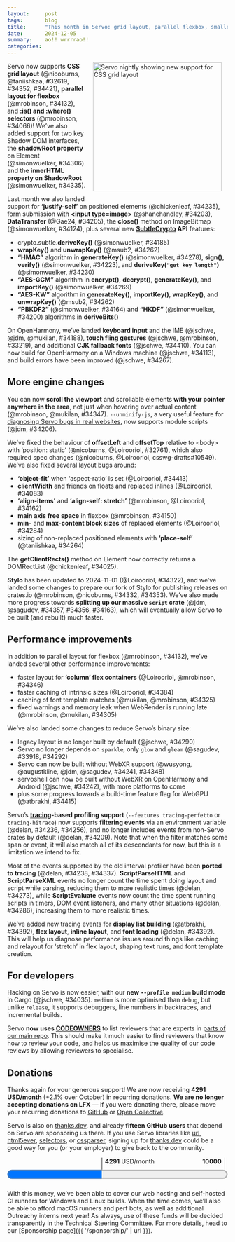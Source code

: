 ```yaml
---
layout:     post
tags:       blog
title:      "This month in Servo: grid layout, parallel flexbox, smaller binaries, and more!"
date:       2024-12-05
summary:    ao!! wrrrrao!!
categories:
---
```


<figure class="_figr"><a href="{{ '/img/blog/november-2024.png' | url }}"><img src="{{ '/img/blog/november-2024.png' | url }}"
    alt="Servo nightly showing new support for CSS grid layout"></a></figure>

Servo now supports **CSS grid layout** (@nicoburns, @taniishkaa, #32619, #34352, #34421), **parallel layout for flexbox** (@mrobinson, #34132), and **:is() and :where() selectors** (@mrobinson, #34066)!
We’ve also added support for two key Shadow DOM interfaces, the **shadowRoot property** on Element (@simonwuelker, #34306) and the **innerHTML property on ShadowRoot** (@simonwuelker, #34335).

Last month we also landed support for **‘justify-self’** on positioned elements (@chickenleaf, #34235), form submission with **&lt;input type=image>** (@shanehandley, #34203), **DataTransfer** (@Gae24, #34205), the **close()** method on ImageBitmap (@simonwuelker, #34124), plus several new **[SubtleCrypto](https://developer.mozilla.org/en-US/docs/Web/API/SubtleCrypto) API** features:

- crypto.subtle.**deriveKey()** (@simonwuelker, #34185)
- **wrapKey()** and **unwrapKey()** (@msub2, #34262)
- **“HMAC”** algorithm in **generateKey()** (@simonwuelker, #34278), **sign()**, **verify()** (@simonwuelker, #34223), and **deriveKey(`"get key length"`)** (@simonwuelker, #34230)
- **“AES-GCM”** algorithm in **encrypt()**, **decrypt()**, **generateKey()**, and **importKey()** (@simonwuelker, #34269)
- **“AES-KW”** algorithm in **generateKey()**, **importKey()**, **wrapKey()**, and **unwrapKey()** (@msub2, #34262)
- **“PBKDF2”** (@simonwuelker, #34164) and **“HKDF”** (@simonwuelker, #34200) algorithms in **deriveBits()**

On OpenHarmony, we’ve landed **keyboard input** and the IME (@jschwe, @jdm, @mukilan, #34188), **touch fling gestures** (@jschwe, @mrobinson, #33219), and additional **CJK fallback fonts** (@jschwe, #34410).
You can now build for OpenHarmony on a Windows machine (@jschwe, #34113), and build errors have been improved (@jschwe, #34267).

## More engine changes

You can now **scroll the viewport** and scrollable elements **with your pointer anywhere in the area**, not just when hovering over actual content (@mrobinson, @mukilan, #34347).
`--unminify-js`, a very useful feature for [diagnosing Servo bugs in real websites](https://book.servo.org/hacking/web-compat-bugs.html#diagnosing-js-errors), now supports module scripts (@jdm, #34206).

We’ve fixed the behaviour of **offsetLeft** and **offsetTop** relative to &lt;body> with ‘position: static’ (@nicoburns, @Loirooriol, #32761), which also required spec changes (@nicoburns, @Loirooriol, csswg-drafts#10549).
We’ve also fixed several layout bugs around:

- **‘object-fit’** when ‘aspect-ratio’ is set (@Loirooriol, #34413)
- **clientWidth** and friends on floats and replaced inlines (@Loirooriol, #34083)
- **‘align-items’** and **‘align-self: stretch’** (@mrobinson, @Loirooriol, #34162)
- **main axis free space** in flexbox (@mrobinson, #34150)
- **min-** and **max-content block sizes** of replaced elements (@Loirooriol, #34284)
- sizing of non-replaced positioned elements with **‘place-self’** (@taniishkaa, #34264)

The **getClientRects()** method on Element now correctly returns a DOMRectList (@chickenleaf, #34025).

**Stylo** has been updated to 2024-11-01 (@Loirooriol, #34322), and we’ve landed some changes to prepare our fork of Stylo for publishing releases on crates.io (@mrobinson, @nicoburns, #34332, #34353).
We’ve also made more progress towards **splitting up our massive `script` crate** (@jdm, @sagudev, #34357, #34356, #34163), which will eventually allow Servo to be built (and rebuilt) much faster.

## Performance improvements

In addition to parallel layout for flexbox (@mrobinson, #34132), we’ve landed several other performance improvements:

- faster layout for **‘column’ flex containers** (@Loirooriol, @mrobinson, #34346)
- faster caching of intrinsic sizes (@Loirooriol, #34384)
- caching of font template matches (@mukilan, @mrobinson, #34325)
- fixed warnings and memory leak when WebRender is running late (@mrobinson, @mukilan, #34305)

We’ve also landed some changes to reduce Servo’s binary size:

- legacy layout is no longer built by default (@jschwe, #34290)
- Servo no longer depends on `sparkle`, only `glow` and `gleam` (@sagudev, #33918, #34292)
- Servo can now be built without WebXR support (@wusyong, @augustkline, @jdm, @sagudev, #34241, #34348)
- servoshell can now be built without WebXR on OpenHarmony and Android (@jschwe, #34242), with more platforms to come
- plus some progress towards a build-time feature flag for WebGPU (@atbrakhi, #34415)

Servo’s **[tracing](https://docs.rs/tracing/0.1.40/tracing/)-based profiling support** (`--features tracing-perfetto` or `tracing-hitrace`) now supports **filtering events** via an environment variable (@delan, #34236, #34256), and no longer includes events from non-Servo crates by default (@delan, #34209).
Note that when the filter matches some span or event, it will also match all of its descendants for now, but this is a limitation we intend to fix.

Most of the events supported by the old interval profiler have been **ported to tracing** (@delan, #34238, #34337).
**ScriptParseHTML** and **ScriptParseXML** events no longer count the time spent doing layout and script while parsing, reducing them to more realistic times (@delan, #34273), while **ScriptEvaluate** events now count the time spent running scripts in timers, DOM event listeners, and many other situations (@delan, #34286), increasing them to more realistic times.

We’ve added new tracing events for **display list building** (@atbrakhi, #34392), **flex layout**, **inline layout**, and **font loading** (@delan, #34392).
This will help us diagnose performance issues around things like caching and relayout for ‘stretch’ in flex layout, shaping text runs, and font template creation.

## For developers

Hacking on Servo is now easier, with our **new `--profile medium` build mode** in Cargo (@jschwe, #34035).
`medium` is more optimised than `debug`, but unlike `release`, it supports debuggers, line numbers in backtraces, and incremental builds.

Servo **now uses [CODEOWNERS](https://docs.github.com/en/repositories/managing-your-repositorys-settings-and-features/customizing-your-repository/about-code-owners)** to list reviewers that are experts in [parts of our main repo](https://github.com/servo/servo/blob/3515b83a95cb65da30c1e3988f7a47f79fd7b9bd/.github/CODEOWNERS).
This should make it much easier to find reviewers that know how to review your code, and helps us maximise the quality of our code reviews by allowing reviewers to specialise.

<!--
- 4291.50/month donations
    - 2131.50/month opencollective
    - 2160.00/month github
    - ?.??/month thanks.dev (15 donors)
- DONE CODEOWNERS 34316 34308 34304 34334 34351
- new features
    - DONE shadowRoot property on Element 34306
    - DONE innerHTML property on ShadowRoot 34335
    - DONE getClientRects() method on Element 34025
    - DONE crypto.subtle.deriveKey() 34185
    - DONE crypto.subtle.{wrapKey,unwrapKey} 34262
    - DONE crypto.subtle.{encrypt,decrypt,generateKey,importKey} for AES-GCM 34269
    - DONE crypto.subtle.generateKey() for HMAC 34278
    - DONE crypto.subtle.deriveKey("get key length") for HMAC 34230
    - DONE crypto.subtle.{sign,verify} for HMAC 34223
    - DONE crypto.subtle.{generateKey,importKey,wrapKey,unwrapKey} for AES-KW 34262
    - DONE crypto.subtle.deriveBits() for PBKDF2 34164
    - DONE crypto.subtle.deriveBits() for HKDF 34200
    - DONE :is() and :where() 34066
    - DONE form submission with <input type=image> 34203
    - js.disable_jit pref 34231
    - DONE ?DataTransfer api 34205
    - DONE ?close() method on ImageBitmap 34124
- DONE layout
    - DONE css grid 32619 34352 34421
    - DONE parallel flexbox 34132
    - DONE ‘justify-self’ on abspos elements 34235
    - DONE faster column flex 34346 34372
    - DONE faster intrinsic size caching 34384
    - DONE fixed clientWidth etc for floats and replaced inlines 34083
    - DONE fixed ‘object-fit’ when ‘aspect-ratio’ is set 34413
    - DONE fixed sizing of non-replaced abspos elements with ‘place-self’ 34264
    - DONE fixed min/max-content block sizes of replaced elements 34284
    - DONE fixed offsetLeft and offsetTop relative to <body> with ‘position:static’ 32761 nicoburns Loirooriol
    - DONE fixed bugs in flexbox stretch and free space 34162 34150
- DONE stylo
    - DONE upgrade to 2024-11-01 34322
    - DONE prepare for crates.io releases 34332 34353
- DONE script
    - DONE more work on split 34357 34356 34163
    - DONE `--unminify-js` now supports module scripts 34206
- DONE usability
    - DONE scroll anywhere, not just over content 34347 mrobinson mukilan
- DONE ohos
    - DONE keyboard and ime support 34188
    - DONE touch fling 33219 jschwe mrobinson
    - DONE cjk fallback fonts 34410
    - DONE better build errors 34267
    - DONE fixed build on windows hosts 34113
- DONE perf and binary size
    - DONE fixed font template caching 34325
    - DONE pending paint metrics 34305
    - DONE layout 2013 compiled out by default 34290
    - DONE webxr feature flag 34241 34348 wusyong augustkline jdm sagudev
    - DONE webxr optional on ohos/android 34242
    - DONE working on webgpu feature flag 34415
    - DONE more unification of gl bindings 33918 34292
- crashes
    - fixed crash when launching ohos app 34237
    - fixed crash when accessing style of non-shadow descendants of shadow hosts 34298
    - fixed crash in crypto.subtle handling of Algorithm 34239
    - fixed more crashes due to gc borrow hazards 34122 34087 34182
    - fixed crash in width/height properties on OffscreenCanvas 34165
- DONE tracing
    - DONE filtering with SERVO_TRACING 34236
    - DONE interval profiler migration 34238 34337
    - DONE trace level and `servo_profiling` 34256 34209
    - DONE fixed ScriptParseHTML and ScriptParseXML overcounting script/style/layout 34273
    - DONE fixed ScriptEvaluate undercounting events and timers 34286
    - DONE tracing for flex + inline + fonts 34392
    - DONE tracing for display lists 34128
- DONE hacking
    - DONE `medium` cargo profile 34035

>>> 2024-11-01T06:07:41Z
    0d7fa7544779842aa19bac88f380168e85668956	https://github.com/servo/servo/pull/34084	Use default object size as fallback for intrinsic size of replaced element (#34084)	
    f5fd560ef8cc1ae9c67641808956cefbacfa3169	https://github.com/servo/servo/pull/34081	net: Ensure that origin serialization is consistent (#34081)	
    851b125d4b42ff9663e1f9bed423aedf0657fa13	https://github.com/servo/servo/pull/34082	Properly handle fallback aspect ratio for videos (#34082)	
+   31566aef02af25625ec2f28d3b108f8e0234b974	https://github.com/servo/servo/pull/34083	Fix geometry queries for floats and replaced inlines (#34083)	
>>> 2024-11-02T06:06:55Z
    a3fda3893f1c48ba857e1fa9da0102632db66119	https://github.com/servo/servo/pull/34104	build(deps): bump syn from 2.0.85 to 2.0.86 (#34104)	dependabot[bot] <49699333+dependabot[bot]@users.noreply.github.com>
    3420b27d101608641dd7abf7079b12ddde3c7dda	https://github.com/servo/servo/pull/34103	build(deps): bump svg_fmt from 0.4.3 to 0.4.4 (#34103)	dependabot[bot] <49699333+dependabot[bot]@users.noreply.github.com>
    7d71f260a9e7d042ad78f7dc9d5e923dd90db669	https://github.com/servo/servo/pull/34102	build(deps): bump anstyle from 1.0.9 to 1.0.10 (#34102)	dependabot[bot] <49699333+dependabot[bot]@users.noreply.github.com>
    5512ff3491b9f2b2e3c4d4c6c31fa066d6a73fe8	https://github.com/servo/servo/pull/34101	build(deps): bump anyhow from 1.0.91 to 1.0.92 (#34101)	dependabot[bot] <49699333+dependabot[bot]@users.noreply.github.com>
+   257f4b84dbf523dd9079079c894ea53107dc2834	https://github.com/servo/servo/pull/34025	DOMRectList interface implementation (#34025)	
    d2c4448ac88669488a48ec93085b6183972089ad	https://github.com/servo/servo/pull/34076	Unify sizing logic for replaced elements (#34076)	
    f95c4cfaba1a3ee6e35bd3deac0973895a555598	https://github.com/servo/servo/pull/34096	servoshell: fix logical screen size calculation (#34096)	
    cc6f7c5bc42c049302480d42a5ebd70f984a1e8e	https://github.com/servo/servo/pull/33772	Conversion to Gradle KTS (#33772)	Mukilan Thiyagarajan <mukilan@igalia.com>
>>> 2024-11-03T06:05:52Z
    b22c0771be89e1962a2e39a43988278229fc0496	https://github.com/servo/servo/pull/34115	Update web-platform-tests to revision b'd2f2efe271ae2fa661c52ed2fe8564e21ad4036f' (#34115)	
+   0759dde11b8cbf8f06dee35314c60c845bd4062d	https://github.com/servo/servo/pull/34113	ohos: Fix mach build on windows hosts (#34113)	
    900d13fc2f785fa48346e6cfe2b1ab91790e4f5f	https://github.com/servo/servo/pull/34100	frozen array in XRInputSourcesChangeEvent, update `to_frozen_array` doc (#34100)	
    f47cc927a0934097fd97b0ad7595c43e22c5ca40	https://github.com/servo/servo/pull/34099	build(deps): bump thiserror from 1.0.65 to 1.0.66 (#34099)	dependabot[bot] <49699333+dependabot[bot]@users.noreply.github.com>
>>> 2024-11-04T06:09:07Z
    5d1d3d6b5a88fb94daae1acd8aa3bdaf21c9cd31	https://github.com/servo/servo/pull/33121	Update webgl conformance tests (#33121)	
    e64831d68a806bfa5dfd1bd05f489aaa42cf7b67	https://github.com/servo/servo/pull/34086	build(deps): bump exr from 1.72.0 to 1.73.0 (#34086)	dependabot[bot] <49699333+dependabot[bot]@users.noreply.github.com>	Mukilan Thiyagarajan <mukilan@igalia.com>
+   e5cc7ad235bf9782b0831350d85f87bcf80c4354	https://github.com/servo/servo/pull/34124	Implement `ImageBitmap.close` (#34124)	
    e93544c0039b196a2514207731ec9280e22a8564	https://github.com/servo/servo/pull/34118	Cleanup malloc_size_of for NodeIterator and HTMLCollection (#34118)	
    a2af619009a6adf2c845411c3dfc365b00457535	https://github.com/servo/servo/pull/34116	Enable more DOM preferences for unofficial WPT test runs (#34116)	
    2a6d480cd8ce4dccaa74420fd6a436d39c328bf7	https://github.com/servo/servo/pull/34114	Remove unnecessary clamping in used_size_as_if_inline_element() (#34114)	
>>> 2024-11-05T06:10:31Z
    537958a3ccb57502c558e4da0963307fd7481a14	https://github.com/servo/servo/pull/34137	build(deps): bump cc from 1.1.31 to 1.1.34 (#34137)	dependabot[bot] <49699333+dependabot[bot]@users.noreply.github.com>
    8dab5f4b80833902eb21ab5f694d190c1caa2fbb	https://github.com/servo/servo/pull/34136	build(deps): bump url from 2.5.1 to 2.5.3 (#34136)	dependabot[bot] <49699333+dependabot[bot]@users.noreply.github.com>	Oriol Brufau <obrufau@igalia.com>
+   cc6163dcddcc6918f11bb4b7f134929bd50023bd	https://github.com/servo/servo/pull/34122	Fix GC borrow hazards triggered by LoadBlocker::terminate (#34122)	
    072ff302d2142fa684b2d5e7024522384e1daf58	https://github.com/servo/servo/pull/34090	Replace ComputedValues with WritingMode on IndefiniteContainingBlock (#34090)	
    73d2f3c453d23099845fe215987853e227e84f67	https://github.com/servo/servo/pull/34092	Return cached object from `CryptoKey.algorithm` getter (#34092)	
    f6aaf82b9b3b6756afde8b059b29e911b2de8bf3	https://github.com/servo/servo/pull/34141	build(deps): bump thiserror from 1.0.66 to 1.0.68 (#34141)	dependabot[bot] <49699333+dependabot[bot]@users.noreply.github.com>
    735618e9ad0dc1735a40512fa455855fb03b05fd	https://github.com/servo/servo/pull/34139	build(deps): bump tracing-perfetto from 0.1.1 to 0.1.2 (#34139)	dependabot[bot] <49699333+dependabot[bot]@users.noreply.github.com>
    89f75a90553da7e9139646315ba288128d509697	https://github.com/servo/servo/pull/34138	build(deps): bump idna from 1.0.2 to 1.0.3 (#34138)	dependabot[bot] <49699333+dependabot[bot]@users.noreply.github.com>
    93f6396e6b8a16a1599bd7bad4e630e08a130e06	https://github.com/servo/servo/pull/34135	build(deps): bump tar from 0.4.42 to 0.4.43 (#34135)	dependabot[bot] <49699333+dependabot[bot]@users.noreply.github.com>
    cbfcd68bcc5b5f411400b603b76cb31b884b21ea	https://github.com/servo/servo/pull/34068	CI: use new intermittent-tracker deployment (#34068)	
    e355cc02637421d19a980d5af0ff2295da979472	https://github.com/servo/servo/pull/34130	Bigger timeout for mac unit tests (#34130)	
>>> 2024-11-06T06:06:32Z
    756c2491452e493289c5ac17f9101d3c44965946	https://github.com/servo/servo/pull/34157	build(deps): bump cc from 1.1.34 to 1.1.35 (#34157)	dependabot[bot] <49699333+dependabot[bot]@users.noreply.github.com>
    bff58cb44e72d67a3201ebb2bac8dd242dcc921c	https://github.com/servo/servo/pull/34156	build(deps): bump rustix from 0.38.38 to 0.38.39 (#34156)	dependabot[bot] <49699333+dependabot[bot]@users.noreply.github.com>
    0231571ecf0a0e65c19c1b8d68116cb4dc42b74f	https://github.com/servo/servo/pull/34155	ohos: Bump ohos-vsync and ohos-sys (#34155)	
    included in last month	ee7b207f967135c95733439ed9f34c8001cf3122	https://github.com/servo/servo/pull/34091	Implement keyword sizes for replaced elements (#34091)	
+   3289e7d84dd6d905099d99751781a66da55fe04e	https://github.com/servo/servo/pull/34150	layout: Properly calculate free space in flexbox flexible length resolution (#34150)	
+   fe0701e226c5f3f34380cdff3e3cfef76aca9893	https://github.com/servo/servo/pull/34132	layout: Add parallel layout to flexbox (#34132)	
    80cc4500a370f457bbe27aef17646b83acd44f56	https://github.com/servo/servo/pull/34149	Rename ImageOrientation default to "from-image" (#34149)	
    f151cdf6eede508eb0b4fc972413e0a4b442f5b5	https://github.com/servo/servo/pull/34148	layout: Remove an obselete comment from flexbox (#34148)	
+   25a0764a37a585d032ca352923b24995f8cbf1a0	https://github.com/servo/servo/pull/34087	Use out parameter for generated methods returning JSVal (#34087)	
>>> 2024-11-07T06:08:59Z
    48d193cb835422dcdd3aeb39bd2bf27313eadf07	https://github.com/servo/servo/pull/34145	implement CachedFrozenArray (#34145)	
+   6c2b840e37825ecf47140ece52f882df4bc5cc03	https://github.com/servo/servo/pull/34163	Support associated types in must_root lint (#34163)	
    2d3b46670fed62d39e5876feb092443e61889e48	https://github.com/servo/servo/pull/34170	build(deps): bump xml-rs from 0.8.22 to 0.8.23 (#34170)	dependabot[bot] <49699333+dependabot[bot]@users.noreply.github.com>
    63348e707acf4f788095910b91b2a9126e2d0069	https://github.com/servo/servo/pull/34169	build(deps): bump anyhow from 1.0.92 to 1.0.93 (#34169)	dependabot[bot] <49699333+dependabot[bot]@users.noreply.github.com>
    47997b117740401cb37a122aff5f5546c0792c09	https://github.com/servo/servo/pull/34168	build(deps): bump cc from 1.1.35 to 1.1.36 (#34168)	dependabot[bot] <49699333+dependabot[bot]@users.noreply.github.com>
    07aa561295895cca5ea2afcb5db9775f3bbd4c77	https://github.com/servo/servo/pull/34166	ohos: Remove unneeded dirs dependency in servo_config (#34166)	
+   2f6ca9407bf28245b74304ee981080ecf12265cb	https://github.com/servo/servo/pull/34164	Implement `SubtleCrypto.deriveBits` with PBDKF2 (#34164)	
+   c0a4eee1feace81a77c54d982943bb3e11172e47	https://github.com/servo/servo/pull/34165	Add [EnforceRange] on OffscreenCanvas width/height idl attribute (#34165)	
    a61522a1e8b9f0254786ea6a304489c8ba138a9a	https://github.com/servo/servo/pull/34153	layout: Clean up the flexible length resolution algorithm (#34153)	
>>> 2024-11-08T06:08:02Z
    4f6283d7fead1b2489456651185e3a8bbbc725e8	https://github.com/servo/servo/pull/34178	ohos/android: Fix some compiler warnings (#34178)	
    219d3c9cd57f4743821fd7fc2446a3be196e51bc	https://github.com/servo/servo/pull/34181	build(deps): bump polling from 3.7.3 to 3.7.4 (#34181)	dependabot[bot] <49699333+dependabot[bot]@users.noreply.github.com>
    3af928eb7b3a49801964a4831f7339e316bab06d	https://github.com/servo/servo/pull/34179	build(deps): bump tokio from 1.41.0 to 1.41.1 (#34179)	dependabot[bot] <49699333+dependabot[bot]@users.noreply.github.com>
    ac7419cf57d13c73fc35fe156e6f38d378814868	https://github.com/servo/servo/pull/34167	Consistently use `Dom` in native promise handlers (#34167)	
    05ee551af8b6ccbd18aaf27b04237ee4751bd2cb	https://github.com/servo/servo/pull/34175	sort Bindings.conf (#34175)	
>>> 2024-11-09T06:04:46Z
    da462d0fcda24f11ad2c67f5db7a2db0ea0f95e2	https://github.com/servo/servo/pull/34192	Implement referrer policy for dom worker construction (#34192)	
    6c1cd56e529c392b323033618c9bed4760a6aef7	https://github.com/servo/servo/pull/34189	build(deps): bump fastrand from 2.1.1 to 2.2.0 (#34189)	dependabot[bot] <49699333+dependabot[bot]@users.noreply.github.com>
    2e844d6b3a3d7612abb3435779f1e83273c68ee5	https://github.com/servo/servo/pull/34190	build(deps): bump tempfile from 3.13.0 to 3.14.0 (#34190)	dependabot[bot] <49699333+dependabot[bot]@users.noreply.github.com>
+   f4cc20f7ef1e8b59fe6e088c43982a9cc9d1d935	https://github.com/servo/servo/pull/34162	layout: Fix caching of streching flex items in row flex (#34162)	Oriol Brufau <obrufau@igalia.com>
    e366d253dc4306bec2da246bca04dd7435b355ea	https://github.com/servo/servo/pull/34187	build(deps): bump cc from 1.1.36 to 1.1.37 (#34187)	dependabot[bot] <49699333+dependabot[bot]@users.noreply.github.com>
+   6b94b2c6846b52a94aaee184c1e0d276b8f85887	https://github.com/servo/servo/pull/34185	Implement `subtlecrypto.deriveKey` (#34185)	
    fe58556c0bf37f9f13685c367341d598fcb52d33	https://github.com/servo/servo/pull/34177	Disable resources_for_tests in production (#34177)	
    39ef61c324da49308bc4e796d6f5ac1257dd9c9b	https://github.com/servo/servo/pull/34173	Exclude `crown` from the root Cargo workspace (#34173)	Delan Azabani <dazabani@igalia.com>
    ac5c67849e97c82abf1bc9fdbb30b8d85713fbcc	https://github.com/servo/servo/pull/34180	build(deps): bump libc from 0.2.161 to 0.2.162 (#34180)	dependabot[bot] <49699333+dependabot[bot]@users.noreply.github.com>
+   85a9ca7cb6b850f24c06a4bee71a9f61100f1d0c	https://github.com/servo/servo/pull/34128	layout: Add instrumentation for `display_list` (#34128)	
    645176742813c423c3c5016eaba69a546b286339	https://github.com/servo/servo/pull/33977	Implement PolicyContainer and update the default ReferrerPolicy (#33977)	
>>> 2024-11-10T06:06:06Z
    dcb9058fe367390c3043d2d261f53eff485a52d2	https://github.com/servo/servo/pull/34160	ohos: Bump napi-ohos (#34160)	
    5e2c7908d0206e6a7a2e57cea72a3ca432a1afbb	https://github.com/servo/servo/pull/34201	Use the correct fallback referrer policy for the empty string case (#34201)	
    4da378a987fe4b47aad4e993d2e079010e495823	https://github.com/servo/servo/pull/34202	Update web-platform-tests to revision b'8686b7a6d288d3b2c22b5ddb5a21773619b22b85' (#34202)	
+   cdd0006e3d5ac4a8bc7731c2747a0d1a47f28078	https://github.com/servo/servo/pull/34200	Implement HKDF support for `subtlecrypto.deriveBits` (#34200)	
    67ac59b80994bb2b5ad11e54315165efcbabcaba	https://github.com/servo/servo/pull/34193	subtlecrypto: Replace `NormalizedAlgorithm` with specialized variants (#34193)	
>>> 2024-11-11T06:10:55Z
+   72971bd2716a7e574a4c6c3395c7a710652427b4	https://github.com/servo/servo/pull/33219	Add simple fling implementation (#33219)	Martin Robinson <mrobinson@igalia.com>
>>> 2024-11-12T06:11:06Z
    8801698ecaf05fbd7ff9ac77bf15b12d75afc56e	https://github.com/servo/servo/pull/34219	build(deps): bump allocator-api2 from 0.2.18 to 0.2.20 (#34219)	dependabot[bot] <49699333+dependabot[bot]@users.noreply.github.com>
+   8d3d7b74035a0cb501d9b3192a79636ede8bfce2	https://github.com/servo/servo/pull/34223	Implement `crypto.subtle.sign/verify` with HMAC (#34223)	
    deddcf2c7a7ad182720aed3da50d028c1e5ecb7d	https://github.com/servo/servo/pull/34224	Fix writing of apis.html (#34224)	
    4f4b7b1abf8919ff045da0295a45111a890a75e5	https://github.com/servo/servo/pull/34214	build(deps): bump thiserror from 1.0.68 to 1.0.69 (#34214)	dependabot[bot] <49699333+dependabot[bot]@users.noreply.github.com>
    6a62d52cbb0385276de617c956a0e1d880469bc9	https://github.com/servo/servo/pull/34211	Use LazyCells instead of callbacks when resolving size keywords (#34211)	
    5423e622ed283dfdde832c18479a3d6b95c8cf69	https://github.com/servo/servo/pull/34212	Allow tidy to pass without support/crown/target (#34212)	
+   f83e0a8b678075fd6063e2f93b4ed727dc3f66fc	https://github.com/servo/servo/pull/34209	Filter Perfetto traces to `servo_profiling` spans and events only (#34209)	
    b28260aa130ce36230bb01686495845b5523ebc1	https://github.com/servo/servo/pull/34152	Fix inline content sizes of intrinsic element with indefinite block size (#34152)	
>>> 2024-11-13T06:04:55Z
+   5e7664b72e4f1940f4719dddbedc6d1656c8c47e	https://github.com/servo/servo/pull/34230	Implement `"get key length"` operation for HMAC algorithm (#34230)	
    81c1f961e910fc4ac761d96ca70abf9fdeb40031	https://github.com/servo/servo/pull/34234	build(deps): bump cc from 1.1.37 to 1.2.0 (#34234)	dependabot[bot] <49699333+dependabot[bot]@users.noreply.github.com>
    bf75f17348d4174127973d19c72e405dbc5efaa3	https://github.com/servo/servo/pull/34233	Add `BoxFragment::is_inline_box()` (#34233)	
+   ae029242f82459233a683c7623121dde6cae3f5b	https://github.com/servo/servo/pull/34206	Unminify module scripts. (#34206)	
    672b37dd9c4b27fb9892ce7148d163444bf10de0	https://github.com/servo/servo/pull/34229	build(deps): bump cpufeatures from 0.2.14 to 0.2.15 (#34229)	dependabot[bot] <49699333+dependabot[bot]@users.noreply.github.com>
    2f53e24131f18f6c56f10583102ed7e2a3964537	https://github.com/servo/servo/pull/34228	build(deps): bump serde from 1.0.214 to 1.0.215 (#34228)	dependabot[bot] <49699333+dependabot[bot]@users.noreply.github.com>
    5970132595e5fc7b3c251aa96c37fdc62bfca47f	https://github.com/servo/servo/pull/34227	build(deps): bump napi-ohos related crates (#34227)	
    128b017f1e1e86e4342140e13e13c5cffbccdac7	https://github.com/servo/servo/pull/34217	build(deps): bump rustix from 0.38.39 to 0.38.40 (#34217)	dependabot[bot] <49699333+dependabot[bot]@users.noreply.github.com>
>>> 2024-11-14T06:06:28Z
+   3fd1a229df65406699c5795cf504948cdb314320	https://github.com/servo/servo/pull/34182	Add some more CanGc arguments for compiling module scripts. (#34182)	
+   6b6697e97bd3f88c3e5da4d632afb611be1a403e	https://github.com/servo/servo/pull/34242	servoshell: Fix --no-default-features and make webxr optional on ohos/android (#34242)	
+   47a243614f920cb9cf4c058ee9d0584377a2a11e	https://github.com/servo/servo/pull/34241	feat: `webxr` feature flag (#34241)	august kline <me@augustkline.com>
+   91f96cc9dd028939715a2854b11bbdade6050a5e	https://github.com/servo/servo/pull/34235	Support justify-self on absolutely positioned elements (#34235)	
+   114cf9a1cc75ea97ce461079519d161981af1a34	https://github.com/servo/servo/pull/34237	ohos: avoid passing some cli arguments to servo (#34237)	
    91026444701cfd68658beb21fbf446f6ed8723e6	https://github.com/servo/servo/pull/34232	Use a RwLock to cache inline_content_sizes() (#34232)	
+   c00804190cdc256183ade8f050d5f0408b550303	https://github.com/servo/servo/pull/34236	Allow filtering of tracing events via SERVO_TRACING (#34236)	
+   873e82a5329dffeeef9c91d0e47cf34c41c53b03	https://github.com/servo/servo/pull/34231	Add `js.disable_jit` pref (#34231)	
>>> 2024-11-15T06:23:51Z
    495cceb7de813f6f1936d77821e8cf04ca2857cd	https://github.com/servo/servo/pull/34251	build(deps): bump cc from 1.2.0 to 1.2.1 (#34251)	dependabot[bot] <49699333+dependabot[bot]@users.noreply.github.com>
    69cbdd24911d2fa01511343c9aeb85d5c3a9222b	https://github.com/servo/servo/pull/34250	build(deps): bump flate2 from 1.0.34 to 1.0.35 (#34250)	dependabot[bot] <49699333+dependabot[bot]@users.noreply.github.com>
    30423bb6ac6bc00435ad32512f9b9ab461c29e40	https://github.com/servo/servo/pull/34249	build(deps): bump clap_lex from 0.7.2 to 0.7.3 (#34249)	dependabot[bot] <49699333+dependabot[bot]@users.noreply.github.com>
    557a0ceb89c91983df83b984ac47f60ac8e1a97b	https://github.com/servo/servo/pull/34247	Protect against arithmetic underflow in TableBuilder::current_y() (#34247)	
+   313597f325a48243300c73bf786d1c2421825ca4	https://github.com/servo/servo/pull/34203	fix: allow form submission for input [type=image] (#34203)	
>>> 2024-11-16T06:05:15Z
+   ee63174d6ff0b3b7d9b255fc47c72a82ae63bc09	https://github.com/servo/servo/pull/34239	subtlecrypto: Don't throw exceptions twice when converting to Algorithm object (#34239)	
    7ae0459360dad977d24fe81fbb322c92308f6c88	https://github.com/servo/servo/pull/34261	build(deps): bump clap from 4.5.20 to 4.5.21 (#34261)	dependabot[bot] <49699333+dependabot[bot]@users.noreply.github.com>
+   538ac61a82ebd4f6bd02062c23c654cf83fb18ec	https://github.com/servo/servo/pull/34188	ohos: Add basic IME and keyboard support (#34188)	Josh Matthews <josh@joshmatthews.net>	Mukilan Thiyagarajan <mukilanthiagarajan@gmail.com>
    c64d5e9d30c48f59e61439947c63a2b97a45512f	https://github.com/servo/servo/pull/34258	mach bootstrap: Lock cargo-deny to 0.16.1 (#34258)	
    56fed22a5bc3ef000ec6393c9369015d4d68ba5e	https://github.com/servo/servo/pull/34257	CI: Fix lint job (#34257)	
+   aa7116c75d2f13f554ce4db162344aaea59e60b0	https://github.com/servo/servo/pull/34238	Plumb time profiler output into tracing (#34238)	
>>> 2024-11-17T06:05:54Z
    dca33f681ab6b33e2680d053add83e30e01665bd	https://github.com/servo/servo/pull/34265	Update web-platform-tests to revision b'6cf69a4f431581e9438681abc776029308ee8a8c' (#34265)	
+   695595094838f1081b426906264ff438c323acba	https://github.com/servo/servo/pull/32761	Fix offsetLeft/offsetTop to match major browsers (#32761)	Oriol Brufau <obrufau@igalia.com>
>>> 2024-11-18T06:19:52Z
    f71f38bd3de00180b2dc632ef3cce90c558cfa06	https://github.com/servo/servo/pull/34266	mach: Fix notifications on windows 11 (#34266)	
+   0d2ce68d5006214a5aa4c5b7e98c9073f135db7c	https://github.com/servo/servo/pull/34267	mach: ohos: Print error message when hvigor fails (#34267)	
>>> 2024-11-19T06:08:33Z
+   caf2467649336abefe1deb71c669fa6f13fc8086	https://github.com/servo/servo/pull/34256	Set all tracing spans to trace level for now (#34256)	
+   9a98852806272779be0b9562c7f90a57e4f7b80d	https://github.com/servo/servo/pull/34273	Make ScriptParseHTML and ScriptParseXML only count actual parsing time (#34273)	
+   124c5bbbf3b2bbcaecedfa275ad22005806940c2	https://github.com/servo/servo/pull/34262	crypto: Support key wrap operations + AES-KW (#34262)	
+   8c689aac677064fa50a4cb061be7b582cb9c9db0	https://github.com/servo/servo/pull/34284	Fix min/max-content block size of replaced element (#34284)	
    696c591d81a0429365f41806e05e827cbb9f507c	https://github.com/servo/servo/pull/34279	build(deps): bump libc from 0.2.162 to 0.2.164 (#34279)	dependabot[bot] <49699333+dependabot[bot]@users.noreply.github.com>
    9f71ca09bd9320124dd1a1e5a0806e1acaf126a7	https://github.com/servo/servo/pull/34280	build(deps): bump serde_json from 1.0.132 to 1.0.133 (#34280)	dependabot[bot] <49699333+dependabot[bot]@users.noreply.github.com>
+   2485bd9a63addf6f1523f591801e26716e80b627	https://github.com/servo/servo/pull/34278	Implement HMAC key generation (#34278)	
+   11dfbd6f90bc7bc8b8d7485695548b5ad685d0e1	https://github.com/servo/servo/pull/34264	layout: Use `Size::FitContent` when the alignment isn't `normal` or `stretch` for absolutely positioned elements (#34264)	
    997b6411c034a3d8ea3d285e24cca982d4b4f3e8	https://github.com/servo/servo/pull/34272	mach: run linux unit tests for 'full' try jobs (#34272)	sagudev <16504129+sagudev@users.noreply.github.com>
>>> 2024-11-20T06:07:43Z
    this and 34295 cancel each other out	c73e4baca206c172802be145c1fb8d110c1be863	https://github.com/servo/servo/pull/34295	Preference-gate `crypto.subtle` (#34295)	
    this and 34295 cancel each other out	79a2f070ed17a227e0dd3a499252716a6adf1361	https://github.com/servo/servo/pull/34294	Enable SubtleCrypto by default (#34294)	
+   65c84d230bcac6545cde7c06fe7fe22b1fb2f8cb	https://github.com/servo/servo/pull/34292	Replace sparkle with glow in shared/canvas (#34292)	
    4d28d6f96e05e6aa3b05097407acf7f20f4870e2	https://github.com/servo/servo/pull/34291	build(deps): bump rustix from 0.38.40 to 0.38.41 (#34291)	dependabot[bot] <49699333+dependabot[bot]@users.noreply.github.com>
    b4643c1f11d1929c715f38cdf1bdd32559bc9fdf	https://github.com/servo/servo/pull/34288	script: Remove a warning about a common situation involving OOP iframes (#34288)	Mukilan Thiyagarajan <mukilan@igalia.com>
+   0eda2de19fd69619bf9a8ac47da34b764c3d06f8	https://github.com/servo/servo/pull/34066	style: Add support for `is()` and `where()` selectors (#34066)	
    975e2ae85925d5660d09415de33ea77537bcf0d4	https://github.com/servo/servo/pull/34263	Remove referrer policy from document (#34263)	
+   83f8e888189cc265e73d6a3849f7b8c71c080181	https://github.com/servo/servo/pull/34269	Implement AES-GCM support for subtlecrypto (#34269)	
    5113147f801bc6ef1f1da7d181599f13b76c0a0d	https://github.com/servo/servo/pull/34287	mach: Remove `mach rustup` (#34287)	
+   26748621cda6301038647b3b3f06ed9c681c5d11	https://github.com/servo/servo/pull/34286	Make ScriptEvaluate count script execution in DOM events and timers (#34286)	
    4a06dc53f66a1d9a7b2f8619bfe13c6ccacb28c4	https://github.com/servo/servo/pull/34285	[NFC] Remove unused interval profiler events (#34285)	
    0a849adfa118ff8e76518cc390edd3d1551469d0	https://github.com/servo/servo/pull/34283	Update vergen to v9 (#34283)	
    09684a350121db480959959832162b7cd03fbab8	https://github.com/servo/servo/pull/34281	Fix various clippy warnings on OpenHarmony (#34281)	
>>> 2024-11-21T06:05:05Z
+   527e2d426d1101b281e5b30b870859d44425465a	https://github.com/servo/servo/pull/34306	Implement `element.shadowRoot` attribute (#34306)	
+   c5cf2621b672ff481ad1494dc280f578e146c4e0	https://github.com/servo/servo/pull/34316	Add @Loirooriol to the `CODEOWNERS` file (#34316)	
+   f3ad078358c6e6eefd6326283b7e9fc0a2e2f406	https://github.com/servo/servo/pull/34298	Include non-shadowdom children of shadow hosts in style calculation (#34298)	
    2889e934f5bdb2096a0b01da05f58047d393b66b	https://github.com/servo/servo/pull/34314	build(deps): bump ctor from 0.2.8 to 0.2.9 (#34314)	dependabot[bot] <49699333+dependabot[bot]@users.noreply.github.com>
    716a183f742ce3035169fb262327f99df07a1286	https://github.com/servo/servo/pull/34313	build(deps): bump bytemuck from 1.19.0 to 1.20.0 (#34313)	dependabot[bot] <49699333+dependabot[bot]@users.noreply.github.com>
    e13b4bda27ade84f3433e8be84d5c5c5d9f9d5bb	https://github.com/servo/servo/pull/34312	build(deps): bump unicode-ident from 1.0.13 to 1.0.14 (#34312)	dependabot[bot] <49699333+dependabot[bot]@users.noreply.github.com>
    2ae411b2b108114350afe9eb476fffbf7c601950	https://github.com/servo/servo/pull/34310	build(deps): bump itoa from 1.0.11 to 1.0.12 (#34310)	dependabot[bot] <49699333+dependabot[bot]@users.noreply.github.com>
    2bc5469efe786f262b1b245f28f295f9a2fc23d7	https://github.com/servo/servo/pull/34309	build(deps): bump the napi-ohos-related group with 4 updates (#34309)	dependabot[bot] <49699333+dependabot[bot]@users.noreply.github.com>
+   b3eb5bb02ca7a2b0735aa34ccbfae9814e037320	https://github.com/servo/servo/pull/34308	Add @mrobinson to the `CODEOWNERS` file (#34308)	
    138ec6d0ec5575009aa7d0c3aae3c80ceea476b7	https://github.com/servo/servo/pull/34297	Remove the containing_block parameter from TableLayout::layout_caption (#34297)	
+   4451a59f883c22f38aa66c2b3e656b10362b49f9	https://github.com/servo/servo/pull/34305	compositing: Properly clean up pending paint metrics (#34305)	Mukilan Thiyagarajan <mukilan@igalia.com>
    06dce314f80a886bb10fec889d1b6e5c6ac070b7	https://github.com/servo/servo/pull/34307	crown: fix build for rust 1.82 on musl (#34307)	
    c8626985ca3aeafb186ecdf1ab6e5d75f793470d	https://github.com/servo/servo/pull/34146	Use try-parser in main workflow (#34146)	
+   a58d6d1fa107cb208c11d47a234e082837b05a42	https://github.com/servo/servo/pull/34304	Update CODEOWNERS (#34304)	
+   063071ba72c8cfc98bc3b5914a2114c335531d7a	https://github.com/servo/servo/pull/33918	Replace `sparkle` with `glow` in `components/canvas` (#33918)	
    910e8dc89f675cf6877b44b3b743033e07e3fff4	https://github.com/servo/servo/pull/34299	Enable Shadow DOM for tests (#34299)	
>>> 2024-11-22T06:02:02Z
    67012a5091dc1d1dde5e3a46f926851e57b35226	https://github.com/servo/servo/pull/34336	Remove etc/shell.nix in favour of shell.nix (#34336)	
    1f0b88934b628b49ad12db599ec36fc552bd49fd	https://github.com/servo/servo/pull/34276	script: Throw a `TypeError` when trying to create an `OffscreenCanvas` with an unknown context type (#34276)	
    bd9843405a04c062df982ef9fa917bbb756149a9	https://github.com/servo/servo/pull/34333	crypto: Fix 192-bit checks for AES-GCM encrypt/decrypt (#34333)	
    108e316aa602a502b98c4f8a8460599b66aa81bd	https://github.com/servo/servo/pull/34329	build(deps): bump syn from 2.0.87 to 2.0.89 (#34329)	dependabot[bot] <49699333+dependabot[bot]@users.noreply.github.com>
+   6cbd89dbb0452f30477671ff72ff6c03b3fac097	https://github.com/servo/servo/pull/32619	Layout: Implement CSS Grid using `taffy` (#32619)	
    339062c890361017d91ec84121c833ce5ee43c84	https://github.com/servo/servo/pull/34331	build(deps): bump proc-macro2 from 1.0.89 to 1.0.91 (#34331)	dependabot[bot] <49699333+dependabot[bot]@users.noreply.github.com>
    ce0cda07192557e79b737d438d86ee4b2cbe0322	https://github.com/servo/servo/pull/34330	build(deps): bump itoa from 1.0.12 to 1.0.13 (#34330)	dependabot[bot] <49699333+dependabot[bot]@users.noreply.github.com>
+   97f53021b1b93890d51e16786423c28536705d6d	https://github.com/servo/servo/pull/34322	Upgrade Stylo to 2024-11-01 (#34322)	
+   a6db3cb7029bb6915f6ffed430e0b1a49f88585f	https://github.com/servo/servo/pull/34290	Disable layout-2013 feature by default (#34290)	
+   a731b25f0cc245bf949e86aa134ee0163cc76c54	https://github.com/servo/servo/pull/34325	fonts: fix broken caching of font template matches (#34325)	Martin Robinson <mrobinson@igalia.com>
    c05612fc9ad1dc1f6852ea0ee61dcc5a0edc3f42	https://github.com/servo/servo/pull/34327	Fix nix-shell without an explicit path (#34327)	
    3d8f99c4e65b64e7231a1b5789e397c750e04569	https://github.com/servo/servo/pull/34317	crypto: Include `key_ops` in exported JWKs, support JWK for HMAC import (#34317)	
+   80529ef3588a0e7cf32e9783d5cd671118627ec7	https://github.com/servo/servo/pull/34035	Add `medium` profile for daily work scenario (#34035)	
>>> 2024-11-23T06:04:32Z
    9542466b31c46f6866383c023c889e0e7713097a	https://github.com/servo/servo/pull/34350	Remove unnecessary clone in layout (#34350)	
+   f943ba023a3547543bace0c104c7bb8c51f44cd8	https://github.com/servo/servo/pull/34346	Improve performance of column flexboxes (#34346)	Martin Robinson <mrobinson@igalia.com>
    524c54640dc2e9ac743e1dc2895fb51a3f9d9783	https://github.com/servo/servo/pull/34345	build(deps): bump cpufeatures from 0.2.15 to 0.2.16 (#34345)	dependabot[bot] <49699333+dependabot[bot]@users.noreply.github.com>
+   1198b26ec99af88210090fb958233181f83a0ba0	https://github.com/servo/servo/pull/34335	Implement `ShadowRoot.innerHtml` attribute (#34335)	
    44ed111c0adec7e4ebaadde2baaf44185ccc72ef	https://github.com/servo/servo/pull/34344	build(deps): bump proc-macro2 from 1.0.91 to 1.0.92 (#34344)	dependabot[bot] <49699333+dependabot[bot]@users.noreply.github.com>
    f040c5db78b53113d77def6f2815f9f248d3fb1d	https://github.com/servo/servo/pull/34343	Update mozjs_sys to 128.3-5 (#34343)	
+   a3c24713443767992ecf6763a4999721781ddcaa	https://github.com/servo/servo/pull/34332	Fork Stylo's `malloc_size_of` into Servo (#34332)	
+   3a32af0c852fc14571a59b0ef2d3820317fed4ab	https://github.com/servo/servo/pull/34337	Plumb URL into interval profiler tracing events (#34337)	
+   fd3af6ad04d9e1e1acf6c36da9327ff79fcde8d4	https://github.com/servo/servo/pull/34334	Add @atbrakhi to the CODEOWNERS file (#34334)	
>>> 2024-11-24T06:11:40Z
    468f9cf014c9dc41e43974ab17fb790e42d7e6ee	https://github.com/servo/servo/pull/34360	Update web-platform-tests to revision b'6d461cc41e1a9951e1991a94f651e389b0ca24ba' (#34360)	
+   5bd28f2abda5f4ca87dac852d2bec82f5fce0539	https://github.com/servo/servo/pull/34351	Add nicoburns to CODEOWNERS (#34351)	
>>> 2024-11-25T06:01:56Z
+   c11e0e8e706f565c4cd0e80ddfbf210d7660fbb6	https://github.com/servo/servo/pull/34347	layout: Add a hit test item that covers all scroll frame contents (#34347)	Mukilan Thiyagarajan <mukilan@igalia.com>
+   c60e4afbee1bc70bb9fe36ad138c6aa5bb98414d	https://github.com/servo/servo/pull/34356	Support custom derives for generated types (#34356)	
+   3faed9b9212fee1f0ff9be5f7cfb5e24c5b84b91	https://github.com/servo/servo/pull/34348	Filter out webidl files based on special comments, and feature-gate webxr interfaces. (#34348)	Samson <16504129+sagudev@users.noreply.github.com>
+   e956f3124c230549c6ef4a63e2c27e56d0965453	https://github.com/servo/servo/pull/34357	Generate a trait abstracting over all known DOM interfaces (#34357)	
>>> 2024-11-26T06:04:09Z
+   63793ccbb7c0768af3f31c274df70625abacb508	https://github.com/servo/servo/pull/34353	Use `webrender_api::units::DevicePixel` rather than `style_traits::DevicePixel`  unless interfacing with Stylo (#34353)	
+   97154d9cf8a42564742eab9d0a8974766edd210f	https://github.com/servo/servo/pull/34352	Avoid laying out grid items and generating fragments if only inline size is requested (#34352)	
    fdaf44bbc0e12703490ff4f621ca983b14859418	https://github.com/servo/servo/pull/34383	build(deps): bump wgpu-core from 23.0.0 to 23.0.1 (#34383)	dependabot[bot] <49699333+dependabot[bot]@users.noreply.github.com>
    5c59bc193e97097a65ecafef0188a734cc9dcc3a	https://github.com/servo/servo/pull/34382	build(deps): bump zerofrom from 0.1.4 to 0.1.5 (#34382)	dependabot[bot] <49699333+dependabot[bot]@users.noreply.github.com>
    2316ee4df77ef1be72c09286519ddf08a5606cf6	https://github.com/servo/servo/pull/34380	build(deps): bump zerofrom-derive from 0.1.4 to 0.1.5 (#34380)	dependabot[bot] <49699333+dependabot[bot]@users.noreply.github.com>
    5a59eac088dafac2455ce856a2bd7d99c0160f9b	https://github.com/servo/servo/pull/34379	build(deps): bump yoke-derive from 0.7.4 to 0.7.5 (#34379)	dependabot[bot] <49699333+dependabot[bot]@users.noreply.github.com>
    0edd037f4c41d9ccd3b6a629021d3ae3eaf8617a	https://github.com/servo/servo/pull/34378	build(deps): bump yoke from 0.7.4 to 0.7.5 (#34378)	dependabot[bot] <49699333+dependabot[bot]@users.noreply.github.com>
    a8bf9d52b3709205600c569058fc4adb4a1b073f	https://github.com/servo/servo/pull/34377	build(deps): bump async-compression from 0.4.17 to 0.4.18 (#34377)	dependabot[bot] <49699333+dependabot[bot]@users.noreply.github.com>
+   ba061ec2b0ef7124a5e64ec11a406cbc45cac02f	https://github.com/servo/servo/pull/34372	Refine logic for laying out flex item in column layout after #34346 (#34372)	
+   c9e3d3e25e37068cff5164d83dfa906a7d74f528	https://github.com/servo/servo/pull/34205	Implement `DataTransfer` and related interfaces (#34205)	
    810a91ecac71f656ca6573045ff51e7fee35ca53	https://github.com/servo/servo/pull/34355	Remove some unused dependencies (#34355)	
    0d91da610a73b7abeb76f2d1d49a23c9ca3e704d	https://github.com/servo/servo/pull/34370	[NFC] Remove unused metrics code (#34370)	
    cb212633b63e238e400ec5110475693478924eb3	https://github.com/servo/servo/pull/34369	Bump tracing-perfetto to 0.1.3 (#34369)	
>>> 2024-11-27T06:07:26Z
+   d65a2e97970cbc3900c7f62e1c51776710623887	https://github.com/servo/servo/pull/34392	Additional tracing for flex layout, inline layout, and fonts (#34392)	
    a4caa0efcb22084bef36c2a9a151831a62548198	https://github.com/servo/servo/pull/34403	Implement MallocSizeOf for markup5ever rather than xml5ever. (#34403)	
    ffca6abb3a66ac5774e9291622f70e10391823ee	https://github.com/servo/servo/pull/34398	build(deps): bump litemap from 0.7.3 to 0.7.4 (#34398)	dependabot[bot] <49699333+dependabot[bot]@users.noreply.github.com>
    1af3d46ea4328d34189f1721d1a183e3946a5840	https://github.com/servo/servo/pull/34401	build(deps): bump itoa from 1.0.13 to 1.0.14 (#34401)	dependabot[bot] <49699333+dependabot[bot]@users.noreply.github.com>
    74d4e89ad5e0003200bf0827652c0c35dd297545	https://github.com/servo/servo/pull/34397	build(deps): bump libc from 0.2.164 to 0.2.165 (#34397)	dependabot[bot] <49699333+dependabot[bot]@users.noreply.github.com>
    3a736c4a4e40d74889d3382ba2ecca8af5e4b8f0	https://github.com/servo/servo/pull/34399	build(deps): bump tracing-core from 0.1.32 to 0.1.33 (#34399)	dependabot[bot] <49699333+dependabot[bot]@users.noreply.github.com>
    100bbe2eee767f6635e9f7e85cb9326c93129137	https://github.com/servo/servo/pull/34396	build(deps): bump vergen from 9.0.1 to 9.0.2 (#34396)	dependabot[bot] <49699333+dependabot[bot]@users.noreply.github.com>
    972bc76f9cfb3760e9f4fff89c936f1adb4a3042	https://github.com/servo/servo/pull/34395	build(deps): bump wgpu-hal from 23.0.0 to 23.0.1 (#34395)	dependabot[bot] <49699333+dependabot[bot]@users.noreply.github.com>
    6228bac13ddd2beed651f841a54855d221f174b3	https://github.com/servo/servo/pull/34394	build(deps): bump calendrical_calculations from 0.1.1 to 0.1.2 (#34394)	dependabot[bot] <49699333+dependabot[bot]@users.noreply.github.com>
+   d034385f7643433b6bc738d32f84d45b70948534	https://github.com/servo/servo/pull/34384	Use an AtomicRefCell instead of a RwLock for caching intrinsic sizes (#34384)	
>>> 2024-11-28T06:12:12Z
    9168375b337511e0b1f3e22cd55a790d7ec89956	https://github.com/servo/servo/pull/34412	Differentiate between missing/invalid value in `make_enumerated_getter!` (#34412)	
    612492b372c550533e1f3a51fe9e16eb44e73b2b	https://github.com/servo/servo/pull/34409	build(deps): bump tracing from 0.1.40 to 0.1.41 (#34409)	dependabot[bot] <49699333+dependabot[bot]@users.noreply.github.com>
>>> 2024-11-29T06:05:02Z
+   16da1c2721d471277c3981795d8d6000e8876cea	https://github.com/servo/servo/pull/34421	Ensure taffy uses margin when calling used_size_as_if_inline_element_from_content_box_sizes() (#34421)	
    6daae7666e5ef0dbae0b8504f06c9b2f5be75745	https://github.com/servo/servo/pull/34420	build(deps): bump socket2 from 0.5.7 to 0.5.8 (#34420)	dependabot[bot] <49699333+dependabot[bot]@users.noreply.github.com>
    13fa98e5fd4d6d7a9102acc25556b2ef08a9946f	https://github.com/servo/servo/pull/34418	build(deps): bump bytes from 1.8.0 to 1.9.0 (#34418)	dependabot[bot] <49699333+dependabot[bot]@users.noreply.github.com>
    c8adcdcbc6d828723098ae2a8c40ad10fb1ff9c3	https://github.com/servo/servo/pull/34419	build(deps): bump errno from 0.3.9 to 0.3.10 (#34419)	dependabot[bot] <49699333+dependabot[bot]@users.noreply.github.com>
+   d2d3407501b83d03db522b5dde5e159073fd9e4b	https://github.com/servo/servo/pull/34415	Move script gpu files into webgpu folder (#34415)	
+   a37ccc3e64c92e8ba10a3cdc48ebd7f031bb7298	https://github.com/servo/servo/pull/34413	Use natural ratio for `object-fit` (#34413)	
+   895b8d30eac41afbdbd20efd65c5a6e58ae3f43d	https://github.com/servo/servo/pull/34410	ohos: fonts: Fix HalfwidthandFullwidthForms font fallback (#34410)	
    f9eb32a51518a77e9a37a24299a7b1933ae0c537	https://github.com/servo/servo/pull/34400	build(deps): bump vergen-git2 from 1.0.1 to 1.0.2 (#34400)	dependabot[bot] <49699333+dependabot[bot]@users.noreply.github.com>
    fe98e2b5491ead9f44fd6656ce42508168cda30e	https://github.com/servo/servo/pull/34407	build(deps): bump libc from 0.2.165 to 0.2.166 (#34407)	dependabot[bot] <49699333+dependabot[bot]@users.noreply.github.com>
>>> 2024-11-30T06:01:53Z
    096439b35ec07003e2d360a0448db54daec712d8	https://github.com/servo/servo/pull/34431	ohos: Specify SDK version more accurately. (#34431)	
    8daede2f453b47b89049029f57a1c67c39727243	https://github.com/servo/servo/pull/34429	build(deps): bump libc from 0.2.166 to 0.2.167 (#34429)	dependabot[bot] <49699333+dependabot[bot]@users.noreply.github.com>
    e1e9d0adbb3463687b9c2877bd785d16f4c96982	https://github.com/servo/servo/pull/34428	build(deps): bump cc from 1.2.1 to 1.2.2 (#34428)	dependabot[bot] <49699333+dependabot[bot]@users.noreply.github.com>
    not web-facing yet	2dbda695349b910e009135d897a81bedba75b9bd	https://github.com/servo/servo/pull/34423	Make Servo compatible with Stylo with `prefers-color-scheme` support (#34423)	
    19a7e95a6a4cc4e6aa187f2fe2302c4707401e34	https://github.com/servo/servo/pull/34416	Refactor computation of preferred aspect ratios (#34416)	
-->

## Donations

Thanks again for your generous support!
We are now receiving **4291 USD/month** (+2.1% over October) in recurring donations.
**We are no longer accepting donations on LFX** — if you were donating there, please move your recurring donations to [GitHub](https://github.com/sponsors/servo) or [Open Collective](https://opencollective.com/servo).

Servo is also on [thanks.dev](https://thanks.dev), and already **fifteen GitHub users** that depend on Servo are sponsoring us there.
If you use Servo libraries like [url](https://crates.io/crates/url/reverse_dependencies), [html5ever](https://crates.io/crates/html5ever/reverse_dependencies), [selectors](https://crates.io/crates/selectors/reverse_dependencies), or [cssparser](https://crates.io/crates/cssparser/reverse_dependencies), signing up for [thanks.dev](https://thanks.dev) could be a good way for you (or your employer) to give back to the community.

<figure class="_fig" style="width: 100%; margin: 1em 0;"><div class="_flex" style="height: calc(1lh + 3em); flex-flow: column nowrap; text-align: left;">
    <div style="position: relative; text-align: right;">
        <div style="position: absolute; margin-left: calc(100% * 4291 / 10000); padding-left: 0.5em;"><strong>4291</strong> USD/month</div>
        <div style="position: absolute; margin-left: calc(100% * 4291 / 10000); height: calc(1lh + 1.5em); border-left: 1px solid;"></div>
        <div style="position: absolute; margin-left: calc(100% - 0.5em); height: calc(1lh + 1.5em); border-left: 1px solid;"></div>
        <div style="padding-right: 1em;"><strong>10000</strong><!-- USD/month --></div>
    </div>
    <progress value="4291" max="10000" style="transform: scale(3); transform-origin: top left; width: calc(100% / 3);"></progress>
</div></figure>

With this money, we’ve been able to cover our web hosting and self-hosted CI runners for Windows and Linux builds.
When the time comes, we’ll also be able to afford macOS runners and perf bots, as well as additional Outreachy interns next year!
As always, use of these funds will be decided transparently in the Technical Steering Committee.
For more details, head to our [Sponsorship page]({{ '/sponsorship/' | url }}).

<style>
    /* guaranteed minimum width for first paragraph after a float */
    ._floatmin {
        display: block;
        width: 13em;
        overflow: hidden;
    }
    ._none {
        display: none;
    }
    ._fig:not(#specificity) {
        width: 33em;
        max-width: 100%;
        margin: 1em auto;
    }
    ._fig > ._flex {
        display: flex;
    }
    ._fig table {
        text-align: initial;
    }
    ._fig figcaption._notes {
        text-align: left;
        width: max-content;
        max-width: 100%;
    }
    ._figl:not(#specificity),
    ._figr:not(#specificity) {
        margin: 0 1em 1em;
    }
    ._figl {
        float: left;
        max-width: 100%;
    }
    ._figr {
        float: right;
        max-width: 100%;
    }
    ._figl > figcaption,
    ._figr > figcaption,
    ._figl > iframe,
    ._figr > iframe,
    ._figl > video,
    ._figr > video,
    ._figl > a > img,
    ._figr > a > img {
        width: 21em;
        max-width: 100%;
    }
    ._runin {
        margin-bottom: 1em;
    }
    ._runin > p,
    ._runin > h2 {
        display: inline;
    }
    ._correction {
        max-width: 33em;
        margin: 1em auto;
        border-bottom: 1px solid;
        padding-bottom: 1em;
    }
    ._note {
        margin: 1em 1em;
        border-left: 1px solid;
        padding-left: 1em;
        opacity: 0.75;
    }
</style>

